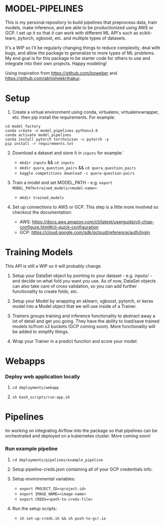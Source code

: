 # MODEL-PIPELINES

This is my personal repository to build pipelines that preprocess data, train models, make inference, and are able to be productionized using AWS or GCP. I set up it so that it can work with different ML API's such as scikit-learn, pytorch, xgboost, etc. and multiple types of datasets. 

It's a WIP so I'll be regularly changing things to reduce complexity, deal with bugs, and allow the package to generalize to more types of ML problems. My end goal is for this package to be starter code for others to use and integrate into their own projects. Happy modeling!

Using inspiration from https://github.com/bgweber and https://github.com/abhishekkrthakur.

# Setup

1. Create a virtual environment using conda, virtualenv, virtualenvwrapper, etc. then pip install the requirements. For example:
```
cd model_factory
conda create -n model_pipelines python=3.6
conda activate model_pipelines
conda install pytorch torchvision -c pytorch -y
pip install -r requirements.txt
```

2. Download a dataset and store it in `inputs` for example:`
    - `mkdir inputs` && `cd inputs`
    - `mkdir quora_question_pairs` && `cd quora_question_pairs`
    - `kaggle competitions download -c quora-question-pairs`

3. Train a model and set MODEL_PATH - e.g. `export MODEL_PATH=trained_models/<model-name>`:

    - `mkdir trained_models`

4. Set up connections to AWS or GCP. This step is a little more involved so checkout the documentation:

    - AWS: https://docs.aws.amazon.com/cli/latest/userguide/cli-chap-configure.html#cli-quick-configuration
    - GCP: https://cloud.google.com/sdk/gcloud/reference/auth/login

# Training Models

This API is still a WIP so it will probably change.

1. Setup your DataSet object by pointing to your dataset - e.g. inputs/<data-folder> - and decide on what fold you want you use. As of now, DataSet objects can also take care of cross validation, so you can add further functionality to create folds, etc. 

2. Setup your Model by wrapping an sklearn, xgboost, pytorch, or keras model into a Model object that we will use inside of a Trainer.

3. Trainers groups training and inference functionality to abstract away a lot of detail and get you going. They have the ability to load/save trained models to/from s3 buckets (GCP coming soon). More functionality will be added to simplify things.

4. Wrap your Trainer in a predict function and score your model.

# Webapps

### Deploy web application locally

1. `cd deployments/webapp`

2. `sh bash_scripts/run-app.sh`


# Pipelines

Im working on integrating Airflow into the package so that pipelines can be orchestrated and deployed on a kubernetes cluster. More coming soon!


### Run example pipeline

1. `cd deployments/pipelines/example_pipeline`

2. Setup pipeline-creds.json containing all of your GCP credentials info.

3. Setup environmental variables:
    - `export PROJECT_ID=<project-id>`
    - `export IMAGE_NAME=<image-name>`
    - `export CREDS=<path-to-creds-file>`

4. Run the setup scripts:
    - `sh set-up-creds.sh && sh push-to-gcr.io`
